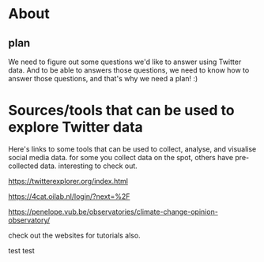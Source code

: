 # About

## plan

We need to figure out some questions we'd like to answer using Twitter data. And to be able to answers those questions, we need to know how to answer those questions, and that's why we need a plan! :)

# Sources/tools that can be used to explore Twitter data

Here's links to some tools that can be used to collect, analyse, and visualise social media data. for some you collect data on the spot, others have pre-collected data. interesting to check out.

https://twitterexplorer.org/index.html

https://4cat.oilab.nl/login/?next=%2F

https://penelope.vub.be/observatories/climate-change-opinion-observatory/

check out the websites for tutorials also.

test test
